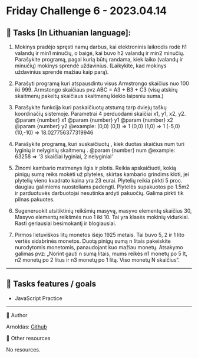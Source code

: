 # Friday Challenge 6 - 2023.04.14

## 🌟 Tasks [In Lithuanian language]:

1. Mokinys pradėjo spręsti namų darbus, kai elektroninis laikrodis rodė h1 valandų ir min1 minučių, o baigė, kai buvo h2 valandų ir min2 minučių. Parašykite programą, pagal kurią būtų randama, kiek laiko (valandų ir minučių) mokinys sprendė uždavinius. (Laikykite, kad mokinys uždavinius sprendė mažiau kaip parą).

2. Parašyti programą kuri atspausdintu visus Armstrongo skaičius nuo 100 iki 999. Armstongo skaičiaus pvz ABC = A3 + B3 + C3 (visų atskirų skaitmenų pakeltų skaičiaus skaitmenų kiekio laipsniu suma.)

3. Parašykite funkcija kuri paskaičiuotų atstumą tarp dviejų taškų koordinačių sistemoje. Parametrai 4 perduodami skaičiai x1, y1, x2, y2. @param {number} x1 @param {number} y1 @param {number} x2 @param {number} y2 @example: (0,0) (0,1) => 1 (0,0) (1,0) => 1 (-5,0) (10,-10) => 18.027756377319946

4. Parašykite programą, kuri suskaičiuotų , kiek duotas skaičius num turi lyginių ir nelyginių skaitmenų . @param {number} num @example: 63258 => ‘3 skaičiai lyginiai, 2 nelyginiai’

5. Žinomi kambario matmenys ilgis ir plotis. Reikia apskaičiuoti, kokią pinigų sumą reiks mokėti už plyteles, skirtas kambario grindims kloti, jei plytelių vieno kvadrato kaina yra 23 eurai. Plytelių reikia pirkti 5 proc. daugiau galimiems nuostoliams padengti. Plytelės supakuotos po 1.5m2 ir parduotuvės darbuotojai nesutinka ardyti pakuočių. Galima pirkti tik pilnas pakuotes.

6. Sugeneruokit atsitiktinių reikšmių masyvą, masyvo elementų skaičius 30, Masyvo elementų reikšmės nuo 1 iki 10. Tai yra klasės mokinių vidurkiai. Rasti geriausiai besimokantį ir blogiausiai.

7. Pirmos lietuviškos litų monetos išėjo 1925 metais. Tai buvo 5, 2 ir 1 lito vertės sidabrinės monetos. Duotą pinigų sumą n litais pakeiskite nurodytomis monetomis, panaudojant kuo mažiau monetų. Atsakymo galimas pvz: „Norint gauti n sumą litais, mums reikės n1 monetų po 5 lt, n2 monetų po 2 litus ir n3 monetų po 1 litą. Viso monetų N skaičius“.
___
## 🎯 Tasks features / goals

-  JavaScript Practice
___

🤖 Author

Arnoldas: [Github](https://github.com/MytherX)

🔗 Other resources

No resources.